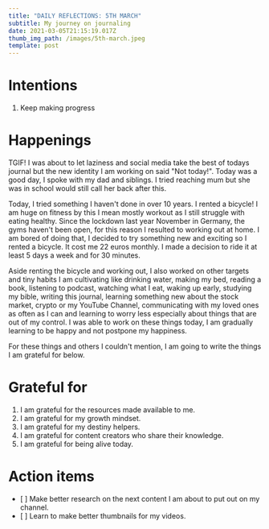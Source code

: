 ```yaml
---
title: "DAILY REFLECTIONS: 5TH MARCH"
subtitle: My journey on journaling
date: 2021-03-05T21:15:19.017Z
thumb_img_path: /images/5th-march.jpeg
template: post
---
```

# Intentions

1. Keep making progress

# Happenings

TGIF! I was about to let laziness and social media take the best of todays journal but the new identity I am working on said "Not today!". Today was a good day, I spoke with my dad and siblings. I tried reaching mum but she was in school would still call her back after this.

Today, I tried something I haven't done in over 10 years. I rented a bicycle! I am huge on fitness by this I mean mostly workout as I still struggle with eating healthy. Since the lockdown last year November in Germany, the gyms haven't been open, for this reason I resulted to working out at home. I am bored of doing that, I decided to try something new and exciting so I rented a bicycle. It cost me 22 euros monthly. I made a decision to ride it at least 5 days a week and for 30 minutes.

Aside renting the bicycle and working out, I also worked on other targets and tiny habits I am cultivating like drinking water, making my bed, reading a book, listening to podcast, watching what I eat, waking up early, studying my bible, writing this journal, learning something new about the stock market, crypto or my YouTube Channel, communicating with my loved ones as often as I can and learning to worry less especially about things that are out of my control. I was able to work on these things today, I am gradually learning to be happy and not postpone my happiness.

For these things and others I couldn't mention, I am going to write the things I am grateful for below.

# Grateful for

1. I am grateful for the resources made available to me.
2. I am grateful for my growth mindset.
3. I am grateful for my destiny helpers.
4. I am grateful for content creators who share their knowledge.
5. I am grateful for being alive today.

# Action items

* \[ ] Make better research on the next content I am about to put out on my channel.
* \[ ] Learn to make better thumbnails for my videos.